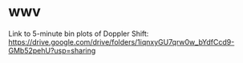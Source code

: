 # wwv
 
Link to 5-minute bin plots of Doppler Shift: https://drive.google.com/drive/folders/1iqnxyGU7qrw0w_bYdfCcd9-GMb52pehU?usp=sharing
